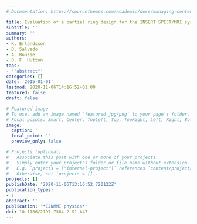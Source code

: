 ```yaml
---
# Documentation: https://sourcethemes.com/academic/docs/managing-content/

title: Evaluation of a partial ring design for the INSERT SPECT/MRI system
subtitle: ''
summary: ''
authors:
- K. Erlandsson
- D. Salvado
- A. Bousse
- B. F. Hutton
tags:
- '"abstract"'
categories: []
date: '2015-01-01'
lastmod: 2020-11-06T14:16:52+01:00
featured: false
draft: false

# Featured image
# To use, add an image named `featured.jpg/png` to your page's folder.
# Focal points: Smart, Center, TopLeft, Top, TopRight, Left, Right, BottomLeft, Bottom, BottomRight.
image:
  caption: ''
  focal_point: ''
  preview_only: false

# Projects (optional).
#   Associate this post with one or more of your projects.
#   Simply enter your project's folder or file name without extension.
#   E.g. `projects = ["internal-project"]` references `content/project/deep-learning/index.md`.
#   Otherwise, set `projects = []`.
projects: []
publishDate: '2020-11-06T13:16:52.720122Z'
publication_types:
- 1
abstract: ''
publication: '*EJNMMI physics*'
doi: 10.1186/2197-7364-2-S1-A47
---
```

